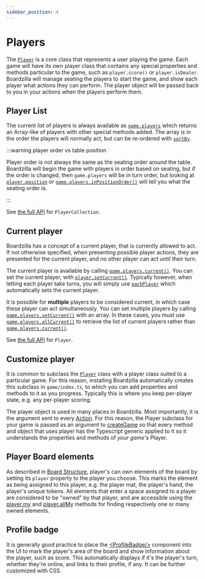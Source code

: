 ```yaml
---
sidebar_position: 4
---
```

# Players

The [`Player`](../api/classes/Player) is a core class that represents a user
playing the game. Each game will have its own player class that contains any
special properties and methods particular to the game, such as `player.score()`
or `player.isDealer`. Boardzilla will manage seating the players to start the
game, and show each player what actions they can perform. The player object will
be passed back to you in your actions when the players perform them.

## Player List

The current list of players is always available as
[`game.players`](../api/classes/Game#players) which returns an Array-like of
players with other special methods added. The array is in the order the players
will normally act, but can be re-ordered with
[`sortBy`](../api/classes/PlayerCollection#sortby).

:::warning player order vs table position

Player order is not always the same as the seating order around the
table. Boardzilla will begin the game with players in order based on seating,
but if the order is changed, then `game.players` will be in turn order, but
looking at [`player.position`](../api/classes/Player#position) or
[`game.players.inPositionOrder()`](../api/classes/PlayerCollection#inpositionorder)
will tell you what the seating order is.

:::

See [the full API](../api/classes/PlayerCollection) for `PlayerCollection`.

## Current player

Boardzilla has a concept of a current player, that is currently allowed to
act. If not otherwise specified, when presenting possible player actions, they
are presented for the current player, and no other player can act until their
turn.

The current player is available by calling
[`game.players.current()`](../api/classes/PlayerCollection#current). You can set
the current player, with
[`player.setCurrent()`](../api/classes/Player#setcurrent). Typically however,
when letting each player take turns, you will simply use
[`eachPlayer`](flow#eachplayer) which automatically sets the current player.

It is possible for **multiple** players to be considered current, in which case
these player can act simultaneously. You can set multiple players by calling
[`game.players.setCurrent()`](../api/classes/PlayerCollection#setcurrent) with
an array. In these cases, you must use
[`game.players.allCurrent()`](../api/classes/PlayerCollection#allcurrent) to
retrieve the list of current players rather than
[`game.players.current()`](../api/classes/PlayerCollection#current).

See [the full API](../api/classes/Player) for `Player`.

## Customize player

It is common to subclass the [`Player`](../api/classes/Player) class with a
player class suited to a particular game. For this reason, installing Boardzilla
automatically creates this subclass in `game/index.ts`, to which you can add
properties and methods to it as you progress. Typically this is where you keep
per-player state, e.g. any per-player scoring.

The player object is used in many places in Boardzilla. Most importantly, it is
the argument sent to every [Action](actions). For this reason, the Player
subclass for your game is passed as an argument to
[createGame](../api/modules.md#creategame) so that every method and object that
uses player has the Typescript generic applied to it so it understands the
properties and methods of *your game's* Player.

## Player Board elements 

As described in [Board Structure](board#ownership), player's can own elements of the board
by setting its `player` property to the player you choose. This marks the
element as being assigned to this player, e.g. the player mat, the player's
hand, the player's unique tokens. All elements that enter a space assigned to a
player are considered to be "owned" by that player, and are accessible using the
[player.my](../api/classes/Player#my) and
[player.allMy](../api/classes/Player#allmy) methods for finding respectively one
or many owned elements.

## Profile badge

It is generally good practice to place the
[&lt;ProfileBadge/&gt;](../api/modules#profilebadge) component into the UI to mark the
player's area of the board and show information about the player, such as
score. This automatically displays if it's the player's turn, whether they're
online, and links to their profile, if any. It can be further customized with
CSS.
